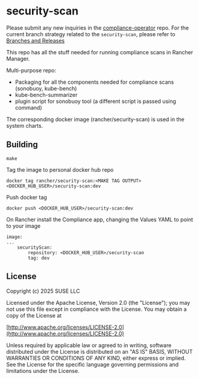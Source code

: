 security-scan
========
Please submit any new inquiries in the [compliance-operator](https://github.com/rancher/compliance-operator) repo.
For the current branch strategy related to the `security-scan`, please refer to  [Branches and Releases](https://github.com/rancher/compliance-operator?tab=readme-ov-file#branches-and-releases)

This repo has all the stuff needed for running compliance scans in Rancher Manager.

Multi-purpose repo:
- Packaging for all the components needed for compliance scans (sonobuoy, kube-bench)
- kube-bench-summarizer
- plugin script for sonobuoy tool (a different script is passed using command)

The corresponding docker image (rancher/security-scan) is used in the system charts.

## Building
`make`

Tag the image to personal docker hub repo

`docker tag rancher/security-scan:<MAKE TAG OUTPUT> <DOCKER_HUB_USER>/security-scan:dev`

Push docker tag

`docker push <DOCKER_HUB_USER>/security-scan:dev`

On Rancher install the Compliance app, changing the Values YAML to point to your image
```
image:
...
    securityScan:
        repository: <DOCKER_HUB_USER>/security-scan
        tag: dev
```


## License
Copyright (c) 2025 SUSE LLC

Licensed under the Apache License, Version 2.0 (the "License");
you may not use this file except in compliance with the License.
You may obtain a copy of the License at

[http://www.apache.org/licenses/LICENSE-2.0](http://www.apache.org/licenses/LICENSE-2.0)

Unless required by applicable law or agreed to in writing, software
distributed under the License is distributed on an "AS IS" BASIS,
WITHOUT WARRANTIES OR CONDITIONS OF ANY KIND, either express or implied.
See the License for the specific language governing permissions and
limitations under the License.
